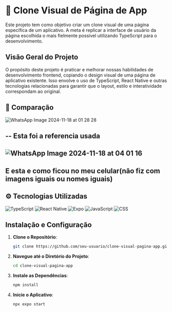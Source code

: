 # 📱 Clone Visual de Página de App

Este projeto tem como objetivo criar um clone visual de uma página específica de um aplicativo. A meta é replicar a interface de usuário da página escolhida o mais fielmente possível utilizando TypeScript para o desenvolvimento.

## Visão Geral do Projeto

O propósito deste projeto é praticar e melhorar nossas habilidades de desenvolvimento frontend, copiando o design visual de uma página de aplicativo existente. Isso envolve o uso de TypeScript, React Native e outras tecnologias relacionadas para garantir que o layout, estilo e interatividade correspondam ao original.

## 📎 Comparação
![WhatsApp Image 2024-11-18 at 01 28 28](https://github.com/user-attachments/assets/7eab9774-f0e5-46e3-af14-3a8c357f717d)

 -- 
 Esta foi a referencia usada
 --
![WhatsApp Image 2024-11-18 at 04 01 16](https://github.com/user-attachments/assets/75336654-08ce-4a0c-bb32-093a8aa7b598)
--
 E esta e como ficou no meu celular(não fiz com imagens iguais ou nomes iguais)
--
## ⚙️ Tecnologias Utilizadas
![TypeScript](https://img.shields.io/badge/TypeScript-3178C6?style=for-the-badge&logo=typescript&logoColor=white)
![React Native](https://img.shields.io/badge/React_Native-61DAFB?style=for-the-badge&logo=react&logoColor=black)
![Expo](https://img.shields.io/badge/Expo-000020?style=for-the-badge&logo=expo&logoColor=white)
![JavaScript](https://img.shields.io/badge/JavaScript-F7DF1E?style=for-the-badge&logo=javascript&logoColor=black) 
![CSS](https://img.shields.io/badge/CSS-1572B6?style=for-the-badge&logo=css3&logoColor=white) 

## Instalação e Configuração

1. **Clone o Repositório**:
    ```sh
    git clone https://github.com/seu-usuario/clone-visual-pagina-app.git
    ```

2. **Navegue até o Diretório do Projeto**:
    ```sh
    cd clone-visual-pagina-app
    ```

3. **Instale as Dependências**:
    ```sh
    npm install
    ```

4. **Inicie o Aplicativo**:
    ```sh
    npx expo start
    ```
